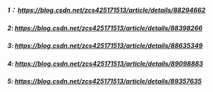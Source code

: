 

##### 1： https://blog.csdn.net/zcs425171513/article/details/88294662
    
##### 2:  https://blog.csdn.net/zcs425171513/article/details/88398266
    
##### 3:  https://blog.csdn.net/zcs425171513/article/details/88635349
    
##### 4:  https://blog.csdn.net/zcs425171513/article/details/89098883

##### 5: https://blog.csdn.net/zcs425171513/article/details/89357635
